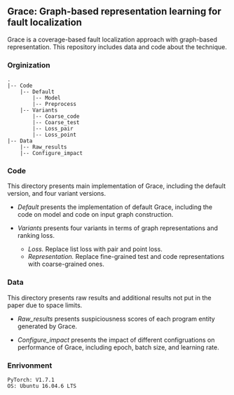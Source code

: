 
## Grace: Graph-based representation learning for fault localization

Grace is a coverage-based fault localization approach with graph-based representation. This repository includes data and code about the technique.


###  Orginization

    .
	|-- Code 
		|-- Default 
			|-- Model
			|-- Preprocess
		|-- Variants
			|-- Coarse_code 
			|-- Coarse_test
			|-- Loss_pair
			|-- Loss_point
	|-- Data
		|-- Raw_results
		|-- Configure_impact 


###  Code
This directory presents main implementation of Grace, including the default version, and four variant versions.

* *Default*  presents the implementation of default Grace, including the code on model and code on input graph construction.

* *Variants*  presents four variants in terms of graph representations and ranking loss.

    * *Loss.* Replace list loss with pair and point loss.
    * *Representation.* Replace fine-grained test and code representations with coarse-grained ones.


###  Data
This directory presents raw results and additional results not put in the paper due to space limits.

* *Raw_results*  presents suspiciousness scores of each program entity generated by Grace.

* *Configure_impact* presents the impact of different configruations on performance of Grace, including epoch, batch size, and learning rate.

### Enrivonment
```
PyTorch: V1.7.1
OS: Ubuntu 16.04.6 LTS
```


